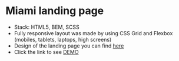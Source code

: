 # Miami landing page

 - Stack: HTML5, BEM, SCSS
 - Fully responsive layout was made by using CSS Grid and Flexbox (mobiles, tablets, laptops, high screens)
 - Design of the landing page you can find [here](https://www.figma.com/file/nHz8bflIwJaWP3P99vKTH5/miami_home_new?node-id=0%3A2)
 - Click the link to see [DEMO](https://martakupka.github.io/layout_miami/)


